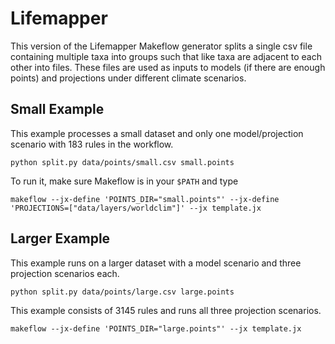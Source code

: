 # Lifemapper

This version of the Lifemapper Makeflow generator splits a single csv file 
containing multiple taxa into groups such that like taxa are adjacent to each
other into files.  These files are used as inputs to models (if there are
enough points) and projections under different climate scenarios.

## Small Example

This example processes a small dataset and only one model/projection scenario with 183 rules in the workflow.

    python split.py data/points/small.csv small.points 

To run it, make sure Makeflow is in your `$PATH` and type

    makeflow --jx-define 'POINTS_DIR="small.points"' --jx-define 'PROJECTIONS=["data/layers/worldclim"]' --jx template.jx

## Larger Example

This example runs on a larger dataset with a model scenario
and three projection scenarios each.

    python split.py data/points/large.csv large.points

This example consists of 3145 rules and runs all three projection scenarios.

    makeflow --jx-define 'POINTS_DIR="large.points"' --jx template.jx
